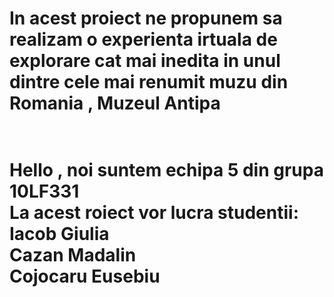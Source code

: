 <h1>In acest proiect ne propunem sa realizam o experienta irtuala de explorare cat mai inedita in unul dintre cele mai renumit muzu din Romania , Muzeul Antipa <h1><br>
Hello , noi suntem echipa 5 din grupa 10LF331<br>
La acest roiect vor lucra studentii:<br>
Iacob Giulia<br>
Cazan Madalin<br>
Cojocaru Eusebiu<br>


<br></br>
